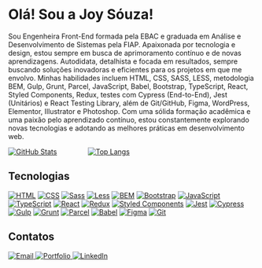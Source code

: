 
<h1>Olá! Sou a Joy Sóuza!</h1>

Sou Engenheira Front-End formada pela EBAC e graduada em Análise e Desenvolvimento de Sistemas pela FIAP. Apaixonada por tecnologia e design, estou sempre em busca de aprimoramento contínuo e de novas aprendizagens. Autodidata, detalhista e focada em resultados, sempre buscando soluções inovadoras e eficientes para os projetos em que me envolvo. Minhas habilidades incluem HTML, CSS, SASS, LESS, metodologia BEM, Gulp, Grunt, Parcel, JavaScript, Babel, Bootstrap, TypeScript, React, Styled Components, Redux, testes com Cypress (End-to-End), Jest (Unitários) e React Testing Library, além de Git/GitHub, Figma, WordPress, Elementor, Illustrator e Photoshop. Com uma sólida formação acadêmica e uma paixão pelo aprendizado contínuo, estou constantemente explorando novas tecnologias e adotando as melhores práticas em desenvolvimento web.

[![GitHub Stats](https://github-readme-stats.vercel.app/api?username=jooysoouzaa&show_icons=true&theme=radical&bg_color=7312FA&title_color=ccb0ab&icon_color=ccb0ab&text_color=ccb0ab&border_color=ccb0ab)](https://github.com/jooysoouzaa)&nbsp;&nbsp;&nbsp;&nbsp;&nbsp;&nbsp;&nbsp;&nbsp;&nbsp;&nbsp;&nbsp;&nbsp;&nbsp;&nbsp;&nbsp;&nbsp;[![Top Langs](https://github-readme-stats.vercel.app/api/top-langs/?username=jooysoouzaa&layout=compact&theme=radical&bg_color=7312FA&title_color=ccb0ab&text_color=ccb0ab&border_color=ccb0ab)](https://github.com/jooysoouzaa)


## Tecnologias
[![HTML](https://img.shields.io/badge/-HTML-ccb0ab?style=for-the-badge&logo=html5&logoColor=7312FA)](#)
[![CSS](https://img.shields.io/badge/-CSS-ccb0ab?style=for-the-badge&logo=css3&logoColor=7312FA)](#)
[![Sass](https://img.shields.io/badge/-Sass-ccb0ab?style=for-the-badge&logo=sass&logoColor=7312FA)](#)
[![Less](https://img.shields.io/badge/-Less-ccb0ab?style=for-the-badge&logo=less&logoColor=7312FA)](#)
[![BEM](https://img.shields.io/badge/-BEM-ccb0ab?style=for-the-badge&logo=bem&logoColor=7312FA)](#)
[![Bootstrap](https://img.shields.io/badge/-Bootstrap-ccb0ab?style=for-the-badge&logo=bootstrap&logoColor=7312FA)](#)
[![JavaScript](https://img.shields.io/badge/-JavaScript-ccb0ab?style=for-the-badge&logo=javascript&logoColor=7312FA)](#)
[![TypeScript](https://img.shields.io/badge/-TypeScript-ccb0ab?style=for-the-badge&logo=typescript&logoColor=7312FA)](#)
[![React](https://img.shields.io/badge/-React-ccb0ab?style=for-the-badge&logo=react&logoColor=7312FA)](#)
[![Redux](https://img.shields.io/badge/-Redux-ccb0ab?style=for-the-badge&logo=redux&logoColor=7312FA)](#)
[![Styled Components](https://img.shields.io/badge/-StyledComponents-ccb0ab?style=for-the-badge&logo=styledcomponents&logoColor=7312FA)](#)
[![Jest](https://img.shields.io/badge/-Jest-ccb0ab?style=for-the-badge&logo=jest&logoColor=7312FA)](#)
[![Cypress](https://img.shields.io/badge/-Cypress-ccb0ab?style=for-the-badge&logo=cypress&logoColor=7312FA)](#)
[![Gulp](https://img.shields.io/badge/-Gulp-ccb0ab?style=for-the-badge&logo=gulp&logoColor=7312FA)](#)
[![Grunt](https://img.shields.io/badge/-Grunt-ccb0ab?style=for-the-badge&logo=grunt&logoColor=7312FA)](#)
[![Parcel](https://img.shields.io/badge/-Parcel-ccb0ab?style=for-the-badge&logo=parcel&logoColor=7312FA)](#)
[![Babel](https://img.shields.io/badge/-Babel-ccb0ab?style=for-the-badge&logo=babel&logoColor=7312FA)](#)
[![Figma](https://img.shields.io/badge/-Figma-ccb0ab?style=for-the-badge&logo=figma&logoColor=7312FA)](#)
[![Git](https://img.shields.io/badge/-Git-ccb0ab?style=for-the-badge&logo=git&logoColor=7312FA)](#)


## Contatos
<div>
  <a href="mailto:joysouza.contato@gmail.com">
    <img src="https://img.shields.io/badge/Email-joysouza.contato%40gmail.com-7312FA?style=for-the-badge&logo=mail&logoColor=ccb0ab" alt="Email">
  </a>
  <a href="https://joysouza.vercel.app/">
    <img src="https://img.shields.io/badge/Portfolio-joysouza.vercel.app-7312FA?style=for-the-badge&logo=vercel&logoColor=ccb0ab" alt="Portfolio">
  </a>
  <a href="https://www.linkedin.com/in/jooyaraujo/">
    <img src="https://img.shields.io/badge/LinkedIn-jooyaraujo-7312FA?style=for-the-badge&logo=linkedin&logoColor=ccb0ab" alt="LinkedIn">
  </a>
</div>





